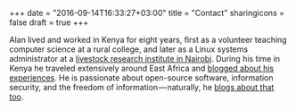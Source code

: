+++
date = "2016-09-14T16:33:27+03:00"
title = "Contact"
sharingicons = false
draft = true
+++

Alan lived and worked in Kenya for eight years, first as a volunteer teaching computer science at a rural college, and later as a Linux systems administrator at a [livestock research institute in Nairobi](https://www.ilri.org). During his time in Kenya he traveled extensively around East Africa and [blogged about his experiences](https://alaninkenya.org). He is passionate about open-source software, information security, and the freedom of information — naturally, he [blogs about that too](https://mjanja.ch).
